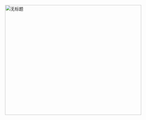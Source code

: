 <img width="449" height="362" alt="无标题" src="https://github.com/user-attachments/assets/c70016c3-af6e-4fca-8314-1993d291a672" />
